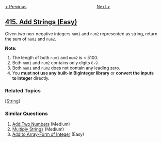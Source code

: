 <!--|This file generated by command(leetcode description); DO NOT EDIT.    |-->
<!--+----------------------------------------------------------------------+-->
<!--|@author    openset <openset.wang@gmail.com>                           |-->
<!--|@link      https://github.com/openset                                 |-->
<!--|@home      https://github.com/tonymontaro/leetcode-hints                        |-->
<!--+----------------------------------------------------------------------+-->

[< Previous](https://github.com/tonymontaro/leetcode-hints/tree/master/problems/third-maximum-number "Third Maximum Number")
　　　　　　　　　　　　　　　　
[Next >](https://github.com/tonymontaro/leetcode-hints/tree/master/problems/partition-equal-subset-sum "Partition Equal Subset Sum")

## [415. Add Strings (Easy)](https://leetcode.com/problems/add-strings "字符串相加")

<p>Given two non-negative integers <code>num1</code> and <code>num2</code> represented as string, return the sum of <code>num1</code> and <code>num2</code>.</p>

<p><b>Note:</b>
<ol>
<li>The length of both <code>num1</code> and <code>num2</code> is < 5100.</li>
<li>Both <code>num1</code> and <code>num2</code> contains only digits <code>0-9</code>.</li>
<li>Both <code>num1</code> and <code>num2</code> does not contain any leading zero.</li>
<li>You <b>must not use any built-in BigInteger library</b> or <b>convert the inputs to integer</b> directly.</li>
</ol>
</p>

### Related Topics
  [[String](https://github.com/tonymontaro/leetcode-hints/tree/master/tag/string/README.md)]

### Similar Questions
  1. [Add Two Numbers](https://github.com/tonymontaro/leetcode-hints/tree/master/problems/add-two-numbers) (Medium)
  1. [Multiply Strings](https://github.com/tonymontaro/leetcode-hints/tree/master/problems/multiply-strings) (Medium)
  1. [Add to Array-Form of Integer](https://github.com/tonymontaro/leetcode-hints/tree/master/problems/add-to-array-form-of-integer) (Easy)
